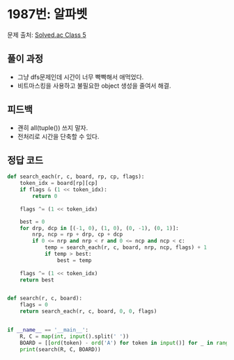 # 1987번: 알파벳
문제 출처: [Solved.ac Class 5](https://www.acmicpc.net/problem/1987)

## 풀이 과정
* 그냥 dfs문제인데 시간이 너무 빡빡해서 애먹었다.
* 비트마스킹을 사용하고 불필요한 object 생성을 줄여서 해결.

## 피드백
* 괜히 all(tuple()) 쓰지 말자.
* 전처리로 시간을 단축할 수 있다.

## 정답 코드
```python
def search_each(r, c, board, rp, cp, flags):
    token_idx = board[rp][cp]
    if flags & (1 << token_idx):
        return 0
    
    flags ^= (1 << token_idx)

    best = 0
    for drp, dcp in [(-1, 0), (1, 0), (0, -1), (0, 1)]:
        nrp, ncp = rp + drp, cp + dcp
        if 0 <= nrp and nrp < r and 0 <= ncp and ncp < c:
            temp = search_each(r, c, board, nrp, ncp, flags) + 1
            if temp > best:
                best = temp
    
    flags ^= (1 << token_idx)
    return best


def search(r, c, board):
    flags = 0
    return search_each(r, c, board, 0, 0, flags)


if __name__ == '__main__':
    R, C = map(int, input().split(' '))
    BOARD = [[ord(token) - ord('A') for token in input()] for _ in range(R)]
    print(search(R, C, BOARD))
```
